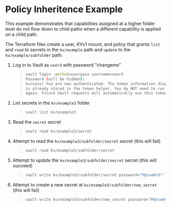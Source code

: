 # Policy Inheritence Example

This example demonstrates that capabilities assigned at a higher folder level do not flow down to child paths when a different capability is applied on a child path.

The Terraform files create a user, KVv1 mount, and policy that grants `list` and `read` to secrets in the `kv/example` path and `update` to the `kv/example/subfolder` path.

1. Log in to Vault as `user3` with password "changeme"
    >
    > ```bash
    > vault login -method=userpass username=user3
    > Password (will be hidden):
    > Success! You are now authenticated. The token information displayed below
    > is already stored in the token helper. You do NOT need to run "vault login"
    > again. Future Vault requests will automatically use this token.
    >```
    >
2. List secrets in the `kv/example3` folder
    >
    > ```bash
    > vault list kv/example3
    > ```
    >
3. Read the `secret` secret
    >
    > ```bash
    > vault read kv/example3/secret
    > ```
    >
4. Attempt to read the `kv/example3/subfolder/secret` secret (this will fail)
    >
    > ```bash
    > vault read kv/example3/subfolder/secret
    >```
    >
5. Attempt to update the `kv/example3/subfolder/secret` secret (this will succeed)
    >
    > ```bash
    > vault write kv/example3/subfolder/secret password="P@ssw0rd!"
    > ```
    >
6. Attempt to create a new secret at `kv/example3/subfolder/new_secret` (this will fail)
    >
    > ```bash
    > vault write kv/example3/subfolder/new_secret password="P@ssw0rd!"
    > ```
    >
